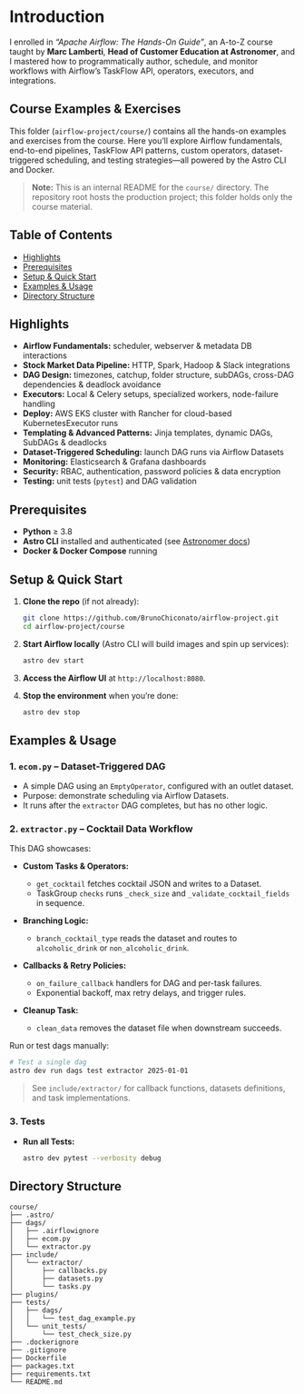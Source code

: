 # Introduction

I enrolled in *“Apache Airflow: The Hands-On Guide”*, an A-to-Z course taught by **Marc Lamberti**, **Head of Customer Education at Astronomer**, and I mastered how to programmatically author, schedule, and monitor workflows with Airflow’s TaskFlow API, operators, executors, and integrations.

## Course Examples & Exercises

This folder (`airflow-project/course/`) contains all the hands-on examples and exercises from the course. Here you’ll explore Airflow fundamentals, end-to-end pipelines, TaskFlow API patterns, custom operators, dataset-triggered scheduling, and testing strategies—all powered by the Astro CLI and Docker.

> **Note:** This is an internal README for the `course/` directory. The repository root hosts the production project; this folder holds only the course material.

## Table of Contents

- [Highlights](#highlights)
- [Prerequisites](#prerequisites)
- [Setup & Quick Start](#setup--quick-start)
- [Examples & Usage](#examples--usage)
- [Directory Structure](#directory-structure)

## Highlights

- **Airflow Fundamentals:** scheduler, webserver & metadata DB interactions
- **Stock Market Data Pipeline:** HTTP, Spark, Hadoop & Slack integrations
- **DAG Design:** timezones, catchup, folder structure, subDAGs, cross-DAG dependencies & deadlock avoidance
- **Executors:** Local & Celery setups, specialized workers, node-failure handling
- **Deploy:** AWS EKS cluster with Rancher for cloud-based KubernetesExecutor runs
- **Templating & Advanced Patterns:** Jinja templates, dynamic DAGs, SubDAGs & deadlocks
- **Dataset-Triggered Scheduling:** launch DAG runs via Airflow Datasets
- **Monitoring:** Elasticsearch & Grafana dashboards
- **Security:** RBAC, authentication, password policies & data encryption
- **Testing:** unit tests (`pytest`) and DAG validation

## Prerequisites

- **Python** ≥ 3.8
- **Astro CLI** installed and authenticated (see [Astronomer docs](https://www.astronomer.io/docs/astro/cli/install-cli))
- **Docker & Docker Compose** running

## Setup & Quick Start

1. **Clone the repo** (if not already):
    ```bash
    git clone https://github.com/BrunoChiconato/airflow-project.git
    cd airflow-project/course
    ```

2. **Start Airflow locally** (Astro CLI will build images and spin up services):

    ```bash
    astro dev start
    ```

3. **Access the Airflow UI** at `http://localhost:8080`.

4. **Stop the environment** when you’re done:

    ```bash
    astro dev stop
    ```

## Examples & Usage

### 1. `ecom.py` – Dataset-Triggered DAG

* A simple DAG using an `EmptyOperator`, configured with an outlet dataset.
* Purpose: demonstrate scheduling via Airflow Datasets.
* It runs after the `extractor` DAG completes, but has no other logic.

### 2. `extractor.py` – Cocktail Data Workflow

This DAG showcases:

* **Custom Tasks & Operators:**

  * `get_cocktail` fetches cocktail JSON and writes to a Dataset.
  * TaskGroup `checks` runs `_check_size` and `_validate_cocktail_fields` in sequence.
* **Branching Logic:**

  * `branch_cocktail_type` reads the dataset and routes to `alcoholic_drink` or `non_alcoholic_drink`.
* **Callbacks & Retry Policies:**

  * `on_failure_callback` handlers for DAG and per-task failures.
  * Exponential backoff, max retry delays, and trigger rules.
* **Cleanup Task:**

  * `clean_data` removes the dataset file when downstream succeeds.

Run or test dags manually:

```bash
# Test a single dag
astro dev run dags test extractor 2025-01-01
```

> See `include/extractor/` for callback functions, datasets definitions, and task implementations.

### 3. Tests

* **Run all Tests:**

  ```bash
  astro dev pytest --verbosity debug
  ```

## Directory Structure

```
course/
├── .astro/
├── dags/
│   ├── .airflowignore
│   ├── ecom.py
│   └── extractor.py
├── include/
│   └── extractor/
│       ├── callbacks.py
│       ├── datasets.py
│       └── tasks.py
├── plugins/
├── tests/
│   ├── dags/
│   │   └── test_dag_example.py
│   └── unit_tests/
│       └── test_check_size.py
├── .dockerignore
├── .gitignore
├── Dockerfile
├── packages.txt
├── requirements.txt
└── README.md
```
